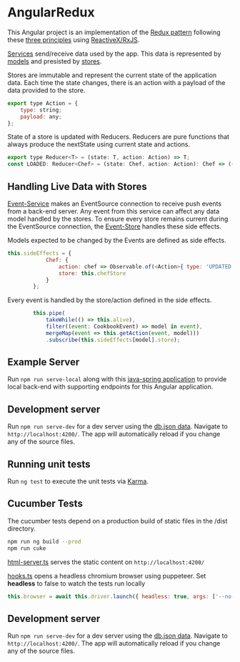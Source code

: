 # AngularRedux

This Angular project is an implementation of the [Redux pattern](https://redux.js.org/) following these [three principles](https://redux.js.org/introduction/threeprinciples) using [ReactiveX/RxJS](https://github.com/ReactiveX/rxjs).

[Services](https://github.com/bgw7/bgw7.github.io/tree/dev/src/app/shared/service) send/receive data used by the app. This data is represented by [models](https://github.com/bgw7/bgw7.github.io/tree/dev/src/app/shared/model) and presisted by [stores](https://github.com/bgw7/bgw7.github.io/tree/dev/src/app/shared/state).

Stores are immutable and represent the current state of the application data. Each time the state changes, there is an action with a payload of the data provided to the store.
```javascript
export type Action = {
    type: string;
    payload: any;
};
```

State of a store is updated with Reducers. Reducers are pure functions that always produce the nextState using current state and actions.
```javascript
export type Reducer<T> = (state: T, action: Action) => T;
const LOADED: Reducer<Chef> = (state: Chef, action: Action): Chef => ({ ...action.payload });
```

## Handling Live Data with Stores

[Event-Service](https://github.com/bgw7/bgw7.github.io/blob/dev/src/app/shared/service/cookbook-event.service.ts) makes an EventSource connection to receive push events from a back-end server. Any event from this service can affect any data model handled by the stores. To ensure every store remains current during the EventSource connection, the [Event-Store](https://github.com/bgw7/bgw7.github.io/blob/dev/src/app/shared/state/cookbook-event.store.ts) handles these side effects.

Models expected to be changed by the Events are defined as side effects.
```javascript
this.sideEffects = {
            Chef: {
                action: chef => Observable.of(<Action>{ type: 'UPDATED', payload: chef }),
                store: this.chefStore
            }
        };
```

Every event is handled by the store/action defined in the side effects.
```javascript
        this.pipe(
            takeWhile(() => this.alive),
            filter((event: CookbookEvent) => model in event),
            mergeMap(event => this.getAction(event, model)))
            .subscribe(this.sideEffects[model].store);
```

## Example Server
Run `npm run serve-local` along with this [java-spring application](https://github.com/bgw7/cookbook) to provide local back-end with supporting endpoints for this Angular application.


## Development server

Run `npm run serve-dev` for a dev server using the [db.json data](https://github.com/bgw7/bgw7.github.io/blob/dev/db.json). Navigate to `http://localhost:4200/`. The app will automatically reload if you change any of the source files.


## Running unit tests

Run `ng test` to execute the unit tests via [Karma](https://karma-runner.github.io).

## Cucumber Tests

The cucumber tests depend on a production build of static files in the /dist directory.
```bash
npm run ng build --prod
npm run cuke
```

[html-server.ts](https://github.com/bgw7/bgw7.github.io/blob/dev/features/support/html-server.ts) serves the static content on `http://localhost:4200/`

[hooks.ts](https://github.com/bgw7/bgw7.github.io/blob/dev/features/support/hooks.ts) opens a headless chromium browser using puppeteer.
Set **headless** to false to watch the tests run locally
```javascript
this.browser = await this.driver.launch({ headless: true, args: ['--no-sandbox', '--disable-setuid-sandbox'] });
```

## Development server

Run `npm run serve-dev` for a dev server using the [db.json data](https://github.com/bgw7/bgw7.github.io/blob/dev/db.json). Navigate to `http://localhost:4200/`. The app will automatically reload if you change any of the source files.